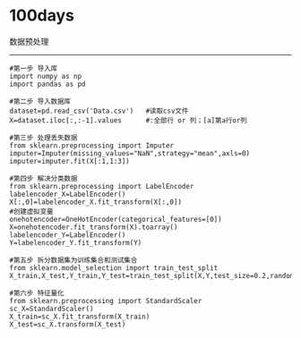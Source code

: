 100days
===========
数据预处理
___________
    #第一步 导入库
    import numpy as np
    import pandas as pd

    #第二步 导入数据库
    dataset=pd.read_csv('Data.csv')   #读取csv文件
    X=dataset.iloc[:,:-1].values      #:全部行 or 列；[a]第a行or列

    #第三步 处理丢失数据
    from sklearn.preprocessing import Imputer
    imputer=Imputer(missing_values="NaN",strategy="mean",axls=0)
    imputer=imputer.fit(X[:1,1:3])

    #第四步 解决分类数据
    from sklearn.preprocessing import LabelEncoder
    labelencoder_X=LabelEncoder()
    X[:,0]=labelencoder_X.fit_transform(X[:,0])
    #创建虚拟变量
    onehotencoder=OneHotEncoder(categorical_features=[0])
    X=onehotencoder.fit_transform(X).toarray()
    labelencoder_Y=LabelEncoder()
    Y=labelencoder_Y.fit_transform(Y)

    #第五步 拆分数据集为训练集合和测试集合
    from sklearn.model_selection import train_test_split
    X_train,X_test,Y_train,Y_test=train_test_split(X,Y,test_size=0.2,random_state=0)

    #第六步 特征量化
    from sklearn.preprocessing import StandardScaler
    sc_X=StandardScaler()
    X_train=sc_X.fit_transform(X_train)
    X_test=sc_X.transform(X_test)
